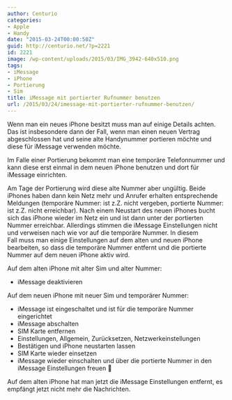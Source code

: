 ```yaml
---
author: Centurio
categories:
- Apple
- Handy
date: "2015-03-24T00:00:50Z"
guid: http://centurio.net/?p=2221
id: 2221
image: /wp-content/uploads/2015/03/IMG_3942-640x510.png
tags:
- iMessage
- iPhone
- Portierung
- Sim
title: iMessage mit portierter Rufnummer benutzen
url: /2015/03/24/imessage-mit-portierter-rufnummer-benutzen/
---
```

Wenn man ein neues iPhone besitzt muss man auf einige Details achten. Das ist insbesondere dann der Fall, wenn man einen neuen Vertrag abgeschlossen hat und seine alte Handynummer portieren möchte und diese für iMessage verwenden möchte.

Im Falle einer Portierung bekommt man eine temporäre Telefonnummer und kann diese erst einmal in dem neuen iPhone benutzen und dort für iMessage einrichten.

Am Tage der Portierung wird diese alte Nummer aber ungültig. Beide iPhones haben dann kein Netz mehr und Anrufer erhalten entsprechende Meldungen (temporäre Nummer: ist z.Z. nicht vergeben, portierte Nummer: ist z.Z. nicht erreichbar). Nach einem Neustart des neuen iPhones bucht sich das iPhone wieder im Netz ein und ist dann unter der portierten Nummer erreichbar. Allerdings stimmen die iMessage Einstellungen nicht und verweisen nach wie vor auf die temporäre Nummer. In diesem Fall muss man einige Einstellungen auf dem alten und neuen iPhone bearbeiten, so dass die temporäre Nummer entfernt und die portierte Nummer auf dem neuen iPhone aktiv wird.

Auf dem alten iPhone mit alter Sim und alter Nummer:

  * iMessage deaktivieren

Auf dem neuen iPhone mit neuer Sim und temporärer Nummer:

  * iMessage ist eingeschaltet und ist für die temporäre Nummer eingerichtet
  * iMessage abschalten
  * SIM Karte entfernen
  * Einstellungen, Allgemein, Zurücksetzen, Netzwerkeinstellungen
  * Bestätigen und iPhone neustarten lassen
  * SIM Karte wieder einsetzen
  * iMessage wieder einschalten und über die portierte Nummer in den iMessage Einstellungen freuen 🙂

Auf dem alten iPhone hat man jetzt die iMessage Einstellungen entfernt, es empfängt jetzt nicht mehr die Nachrichten.